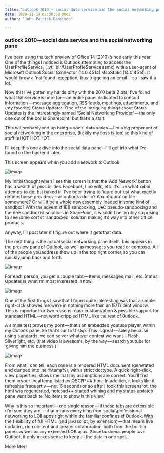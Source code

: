 ```yaml
---
title: "outlook 2010 — social data service and the social networking pane"
date: 2009-11-14T02:30:58.000Z
author: "John Patrick Dandison"

---
```


### outlook 2010 — social data service and the social networking pane

I’ve been using the tech preview of Office 14 (2010) since early this year. One of the things I noticed is Outlook attempting to access the UserProfileService, (_vti_bin/UserProfileService.asmx) with a user-agent of Microsoft Outlook Social Connector (14.0.4514) MsoStatic (14.0.4514). It would throw a ‘not found’ exception, thus triggering an email — so I saw it a lot.

Now that I’ve gotten my hands dirty with the 2010 beta 2 bits, I’ve found what that service is here for — an entire panel dedicated to contact information — message aggregation, RSS feeds, meetings, attachments, and (my favorite) Status Updates. One of the intriguing things about Status Updates is the interestingly-named ‘Social Networking Provider’ — the only one out of the box is Sharepoint, but that’s a start.

This will probably end up being a social data series — I’m a big proponent of social networking in the enterprise, (luckily my boss is too) so this kind of stuff is HOT HOT HOT.

I’ll keep this one a dive into the social data pane — I’ll get into what I’ve found on the backend later.

This screen appears when you add a network to Outlook.




![image](http://jpd.ms/wp-content/uploads/migrated/image_thumb_3.png)



My initial thought when I see this screen is that the ‘Add Network’ button has a wealth of possibilities. Facebook, LinkedIn, etc. It’s like what xobni attempts to do, but baked in. I’ve been trying to figure out just what exactly defines these providers — an outlook add-in? A configuration file somewhere? Or will it be a whole new assembly, loaded in some kind of sandbox? With the advent of IE8 sandboxing, UAC pseudo-sandboxing and the new sandboxed solutions in SharePoint, it wouldn’t be terribly surprising to see some sort of ‘sandboxed’ solution making it’s way into other Office products.

Anyway, I’ll post later if I figure out where it gets that data.

The next thing is the actual social networking pane itself. This appears in the preview pane of Outlook, as well as messages you read or compose. All of the people you address show up in the top right corner, so you can quickly jump back and forth.




![image](http://jpd.ms/wp-content/uploads/migrated/image_thumb_4.png)



For each person, you get a couple tabs — Items, messages, mail, etc. Status Updates is what I’m most interested in now.




![image](http://jpd.ms/wp-content/uploads/migrated/image_thumb_5.png)



One of the first things I saw that I found quite interesting was that a simple right-click showed me we’re in nothing more than an IE\Trident window. This is important for two reasons: easy customization &amp; possible support for standard HTML — not word-crippled HTML like the rest of Outlook.

A simple test proves my point — that’s an embedded youtube player, within my Outlook pane. So that’s our first stop. This is great — solely because using standards, we can server whatever content we want — Flash, Silverlight, etc. (that video is awesome, by the way — search youtube for ‘giving him the business’)




![image](http://jpd.ms/wp-content/uploads/migrated/image_thumb_6.png)



From what I can tell, each pane is a rendered HTML document (generated and dumped into the %temp%), with a strict doctype. A quick right-click, view properties, shows me that my assumptions are correct. You’ll find them in your local temp listed as OSCPP ##.html. In addition, it looks like it refreshes frequently — not 15 seconds or so after I took this screenshot, the html was regenerated, notepad++ started whining and my status updates pane went back to ‘No items to show in this view.’

Why is this so important — one single reason — if these tabs are extensible (I’m sure they are) — that means everything from social\professional networking to LOB apps right within the familiar confines of Outlook. With the flexibility of full HTML (and javascript, by extension) — that means live updating, rich content and greater collaboration, both from the built-in panes as well as any extended LOB apps. Since business people love Outlook, it only makes sense to keep all the data in one spot.

More later!
